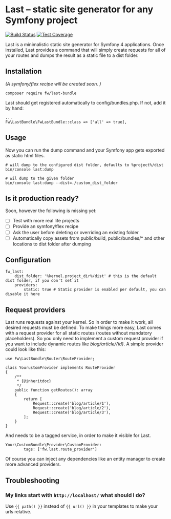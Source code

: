 
# Last – static site generator for any Symfony project

[![Build Status](https://travis-ci.org/franzwilding/last.svg?branch=master)](https://travis-ci.org/franzwilding/last)
[![Test Coverage](https://api.codeclimate.com/v1/badges/e9334f9657fc4a65e24c/test_coverage)](https://codeclimate.com/github/franzwilding/last/test_coverage)

Last is a minimalistic static site generator for Symfony 4 applications. Once installed, Last provides a 
command that will simply create requests for all of your routes and dumps the result as a static file to a dist folder.

## Installation
*(A symfony/flex recipe will be created soon. )*

    composer require fw/last-bundle
    
Last should get registered automatically to config/bundles.php. If not, add it by hand:

    ...
    Fw\LastBundle\FwLastBundle::class => ['all' => true],

## Usage
Now you can run the dump command and your Symfony app gets exported as static html files. 

    # will dump to the configured dist folder, defaults to %project%/dist
    bin/console last:dump 
    
    # wil dump to the given folder
    bin/console last:dump --dist=./custom_dist_folder
    
## Is it production ready?
Soon, however the following is missing yet:

- [ ] Test with more real life projects
- [ ] Provide an symfony/flex recipe
- [ ] Ask the user before deleting or overriding an existing folder
- [ ] Automatically copy assets from public/build, public/bundles/* and other locations to dist folder after dumping

## Configuration

    fw_last:
        dist_folder: '%kernel.project_dir%/dist' # this is the default dist folder, if you don't set it 
        providers:
            static: true # Static provider is enabled per default, you can disable it here

## Request providers

Last runs requests against your kernel. So in order to make it work, all desired requests must be defined. To make 
things more easy, Last comes with a request provider for all static routes (routes without mandatory placeholders). So
you only need to implement a custom request provider if you want to include dynamic routes like *blog/article/{id}*. A
simple provider could look like this: 

    use Fw\LastBundle\Router\RouteProvider;

    class YourustomProvider implements RouteProvider
    {
        /**
         * {@inheritdoc}
         */
        public function getRoutes(): array
        {
            return [
                Request::create('blog/article/1'),
                Request::create('blog/article/2'),
                Request::create('blog/article/3'),
            ];
        }
    } 

And needs to be a tagged service, in order to make it visible for Last.

    Your\CustomBundle\Provider\CustomProvider:
            tags: ['fw.last.route_provider']

Of course you can inject any dependencies like an entity manager to create more advanced providers.

## Troubleshooting

### My links start with `http://localhost/` what should I do?
Use `{{ path() }}` instead of `{{ url() }}` in your templates to make your urls relative.
